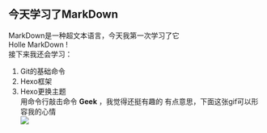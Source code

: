 ## 今天学习了MarkDown
MarkDown是一种超文本语言，今天我第一次学习了它  
Holle MarkDown !  
接下来我还会学习：
1. Git的基础命令
1. Hexo框架
1. Hexo更换主题  
用命令行敲击命令 **Geek** ，我觉得还挺有趣的
有点意思，下面这张gif可以形容我的心情  
![](https://qgt-style.oss-cn-hangzhou.aliyuncs.com/newcoursep4/g1/g1-2-2/tenor.gif)
